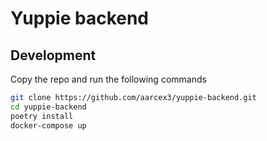 # Yuppie backend

## Development

Copy the repo and run the following commands

```bash
git clone https://github.com/aarcex3/yuppie-backend.git
cd yuppie-backend
poetry install
docker-compose up
```
